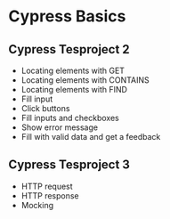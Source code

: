 # Cypress Basics

## Cypress Tesproject 2

- Locating elements with GET
- Locating elements with CONTAINS
- Locating elements with FIND
- Fill input
- Click buttons
- Fill inputs and checkboxes
- Show error message
- Fill with valid data and get a feedback

## Cypress Tesproject 3

- HTTP request
- HTTP response
- Mocking
